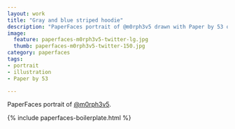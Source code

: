 ```yaml
---
layout: work
title: "Gray and blue striped hoodie"
description: "PaperFaces portrait of @m0rph3v5 drawn with Paper by 53 on an iPad."
image: 
  feature: paperfaces-m0rph3v5-twitter-lg.jpg
  thumb: paperfaces-m0rph3v5-twitter-150.jpg
category: paperfaces
tags: 
- portrait
- illustration
- Paper by 53

---
```


PaperFaces portrait of [@m0rph3v5](http://twitter.com/m0rph3v5).

{% include paperfaces-boilerplate.html %}